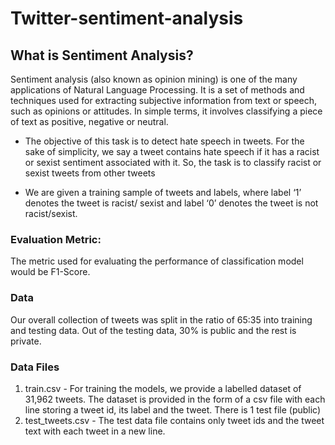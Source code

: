 # Twitter-sentiment-analysis

## What is Sentiment Analysis?
Sentiment analysis (also known as opinion mining) is one of the many applications of Natural Language Processing. It is a set of methods and techniques used for extracting subjective information from text or speech, such as opinions or attitudes. In simple terms, it involves classifying a piece of text as positive, negative or neutral.


- The objective of this task is to detect hate speech in tweets. For the sake of simplicity, we say a tweet contains hate speech if it has a racist or sexist sentiment associated with it. So, the task is to classify racist or sexist tweets from other tweets


- We are given a training sample of tweets and labels, where label ‘1’ denotes the tweet is racist/ sexist and label ‘0’ denotes the tweet is not racist/sexist.

### Evaluation Metric:
The metric used for evaluating the performance of classification model would be F1-Score.

### Data
Our overall collection of tweets was split in the ratio of 65:35 into training and testing data. Out of the testing data, 30% is public and the rest is private.
 
### Data Files
 
1.	train.csv - For training the models, we provide a labelled dataset of 31,962 tweets. The dataset is provided in the form of a csv file with each line storing a tweet id, its label and the tweet.
There is 1 test file (public)
2.	test_tweets.csv - The test data file contains only tweet ids and the tweet text with each tweet in a new line.


